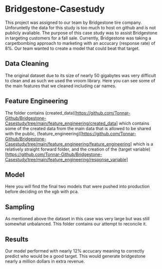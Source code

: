 # Bridgestone-Casestudy

This project was assigned to our team by Bridgestone tire company. Unforuntetly the data for this study is too much to host on github and is not publicly avaliable. The purpose of this case study was to assist Bridgestone in targeting customers for a fall sale. Currently, Bridgestone was taking a carpetbombing approach to marketing with an accucary (response rate) of 8%. Our team wanted to create a model that could beat that target.

## Data Cleaning
The original dataset due to its size of nearly 50 gigabytes was very difficult to clean and as such we used the vroom library. Here you can see some of the main features that we cleaned including car names. 

## Feature Engineering
The folder contains (created_data)[https://github.com/Tonnar-Github/Bridgestone-Casestudy/tree/main/feature_engineering/created_data] which contains some of the created data from the main data that is allowed to be shared with the public, (feature_engineering)[https://github.com/Tonnar-Github/Bridgestone-Casestudy/tree/main/feature_engineering/feature_engineering] which is a relatively straight forward folder, and the creation of the (target variable)[https://github.com/Tonnar-Github/Bridgestone-Casestudy/tree/main/feature_engineering/response_variable]

## Model
Here you will find the final two models that were pushed into production before deciding on the xgb with pca. 

## Sampling
As mentioned above the dataset in this case was very large but was still somewhat unbalanced. This folder contains our attempt to reconcile it.

## Results
Our model performed with nearly 12% accucary meaning to correctly predict who would be a good target. This would generate bridgestone nearly a million dollars in extra revenue.
